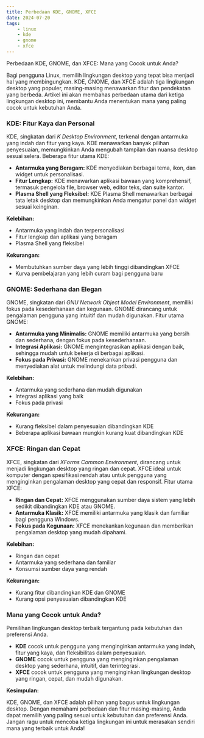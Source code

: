 ```yaml
---
title: Perbedaan KDE, GNOME, XFCE
date: 2024-07-20
tags:
    - linux
    - kde
    - gnome
    - xfce
---
```


Perbedaan KDE, GNOME, dan XFCE: Mana yang Cocok untuk Anda?

Bagi pengguna Linux, memilih lingkungan desktop yang tepat bisa menjadi hal yang membingungkan.  KDE, GNOME, dan XFCE adalah tiga lingkungan desktop yang populer, masing-masing menawarkan fitur dan pendekatan yang berbeda. Artikel ini akan membahas perbedaan utama dari ketiga lingkungan desktop ini,  membantu Anda menentukan mana yang paling cocok untuk kebutuhan Anda.

<!-- excerpt -->

### KDE: Fitur Kaya dan Personal  

KDE, singkatan dari *K Desktop Environment*, terkenal dengan antarmuka yang indah dan fitur yang kaya. KDE menawarkan banyak pilihan penyesuaian, memungkinkan Anda mengubah tampilan dan nuansa desktop sesuai selera. Beberapa fitur utama KDE:

* **Antarmuka yang Beragam:** KDE menyediakan berbagai tema, ikon, dan widget untuk personalisasi.
* **Fitur Lengkap:** KDE menawarkan aplikasi bawaan yang komprehensif, termasuk pengelola file, browser web, editor teks, dan suite kantor.
* **Plasma Shell yang Fleksibel:** KDE Plasma Shell menawarkan berbagai tata letak desktop dan memungkinkan Anda mengatur panel dan widget sesuai keinginan.

**Kelebihan:**

* Antarmuka yang indah dan terpersonalisasi
* Fitur lengkap dan aplikasi yang beragam
* Plasma Shell yang fleksibel

**Kekurangan:**

* Membutuhkan sumber daya yang lebih tinggi dibandingkan XFCE
* Kurva pembelajaran yang lebih curam bagi pengguna baru

### GNOME: Sederhana dan Elegan

GNOME, singkatan dari *GNU Network Object Model Environment*,  memiliki fokus pada kesederhanaan dan kegunaan. GNOME dirancang untuk  pengalaman pengguna yang intuitif dan mudah digunakan.  Fitur utama GNOME:

* **Antarmuka yang Minimalis:** GNOME memiliki antarmuka yang bersih dan sederhana, dengan fokus pada kesederhanaan.
* **Integrasi Aplikasi:** GNOME mengintegrasikan aplikasi dengan baik, sehingga mudah untuk bekerja di berbagai aplikasi.
* **Fokus pada Privasi:** GNOME menekankan privasi pengguna dan menyediakan alat untuk melindungi data pribadi.

**Kelebihan:**

* Antarmuka yang sederhana dan mudah digunakan
* Integrasi aplikasi yang baik
* Fokus pada privasi

**Kekurangan:**

* Kurang fleksibel dalam penyesuaian dibandingkan KDE
*  Beberapa aplikasi bawaan mungkin kurang kuat dibandingkan KDE

### XFCE: Ringan dan Cepat

XFCE, singkatan dari *XForms Common Environment*, dirancang untuk menjadi lingkungan desktop yang ringan dan cepat. XFCE ideal untuk komputer dengan spesifikasi rendah atau untuk pengguna yang menginginkan pengalaman desktop yang  cepat dan responsif. Fitur utama XFCE:

* **Ringan dan Cepat:** XFCE menggunakan sumber daya sistem yang lebih sedikit dibandingkan KDE atau GNOME.
* **Antarmuka Klasik:** XFCE memiliki antarmuka yang klasik dan familiar bagi pengguna Windows.
* **Fokus pada Kegunaan:** XFCE menekankan kegunaan dan memberikan pengalaman desktop yang mudah dipahami.

**Kelebihan:**

*  Ringan dan cepat
*  Antarmuka yang sederhana dan familiar
*  Konsumsi sumber daya yang rendah

**Kekurangan:**

* Kurang fitur dibandingkan KDE dan GNOME
* Kurang opsi penyesuaian dibandingkan KDE

### Mana yang Cocok untuk Anda?

Pemilihan lingkungan desktop terbaik tergantung pada kebutuhan dan preferensi Anda. 

* **KDE**  cocok untuk pengguna yang menginginkan antarmuka yang indah, fitur yang kaya, dan fleksibilitas dalam penyesuaian.
* **GNOME** cocok untuk pengguna yang menginginkan pengalaman desktop yang  sederhana, intuitif, dan terintegrasi.
* **XFCE** cocok untuk pengguna yang menginginkan lingkungan desktop yang ringan, cepat, dan mudah digunakan.

**Kesimpulan:**

KDE, GNOME, dan XFCE adalah pilihan yang bagus untuk lingkungan desktop.  Dengan memahami perbedaan dan fitur masing-masing, Anda dapat memilih yang paling sesuai untuk kebutuhan dan preferensi Anda. Jangan ragu untuk mencoba ketiga lingkungan ini untuk merasakan sendiri mana yang terbaik untuk Anda!
